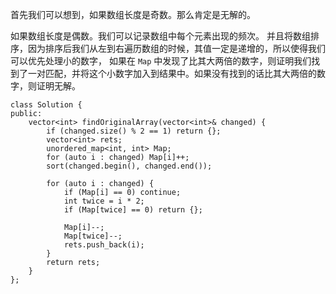 首先我们可以想到，如果数组长度是奇数。那么肯定是无解的。

如果数组长度是偶数。我们可以记录数组中每个元素出现的频次。
并且将数组排序，因为排序后我们从左到右遍历数组的时候，其值一定是递增的，所以使得我们可以优先处理小的数字，
如果在 `Map` 中发现了比其大两倍的数字，则证明我们找到了一对匹配，并将这个小数字加入到结果中。如果没有找到的话比其大两倍的数字，则证明无解。

```
class Solution {
public:
    vector<int> findOriginalArray(vector<int>& changed) {
        if (changed.size() % 2 == 1) return {};
        vector<int> rets;
        unordered_map<int, int> Map;
        for (auto i : changed) Map[i]++;
        sort(changed.begin(), changed.end());
        
        for (auto i : changed) {
            if (Map[i] == 0) continue;
            int twice = i * 2;
            if (Map[twice] == 0) return {};
            
            Map[i]--;
            Map[twice]--;
            rets.push_back(i);
        }
        return rets;
    }
};
```